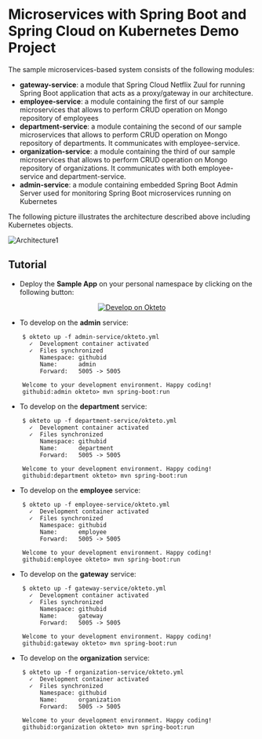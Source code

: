 # Microservices with Spring Boot and Spring Cloud on Kubernetes Demo Project

The sample microservices-based system consists of the following modules:

- **gateway-service**: a module that Spring Cloud Netflix Zuul for running Spring Boot application that acts as a proxy/gateway in our architecture.
- **employee-service**: a module containing the first of our sample microservices that allows to perform CRUD operation on Mongo repository of employees
- **department-service**: a module containing the second of our sample microservices that allows to perform CRUD operation on Mongo repository of departments. It communicates with employee-service. 
- **organization-service**: a module containing the third of our sample microservices that allows to perform CRUD operation on Mongo repository of organizations. It communicates with both employee-service and department-service.
- **admin-service**: a module containing embedded Spring Boot Admin Server used for monitoring Spring Boot microservices running on Kubernetes

The following picture illustrates the architecture described above including Kubernetes objects.

<img src="https://piotrminkowski.files.wordpress.com/2018/07/micro-kube-1.png" title="Architecture1">

## Tutorial

- Deploy the **Sample App** on your personal namespace by clicking on the following button:

<p align="center">
<a href="https://cloud.okteto.com/deploy">
  <img src="https://okteto.com/develop-okteto.svg" alt="Develop on Okteto">
</a>
</p>

- To develop on the **admin** service:

```
    $ okteto up -f admin-service/okteto.yml
      ✓  Development container activated
      ✓  Files synchronized
         Namespace: githubid
         Name:      admin
         Forward:   5005 -> 5005

    Welcome to your development environment. Happy coding!
    githubid:admin okteto> mvn spring-boot:run
```

- To develop on the **department** service:

```
    $ okteto up -f department-service/okteto.yml
      ✓  Development container activated
      ✓  Files synchronized
         Namespace: githubid
         Name:      department
         Forward:   5005 -> 5005

    Welcome to your development environment. Happy coding!
    githubid:department okteto> mvn spring-boot:run
```

- To develop on the **employee** service:

```
    $ okteto up -f employee-service/okteto.yml
      ✓  Development container activated
      ✓  Files synchronized
         Namespace: githubid
         Name:      employee
         Forward:   5005 -> 5005

    Welcome to your development environment. Happy coding!
    githubid:employee okteto> mvn spring-boot:run
```

- To develop on the **gateway** service:

```
    $ okteto up -f gateway-service/okteto.yml
      ✓  Development container activated
      ✓  Files synchronized
         Namespace: githubid
         Name:      gateway
         Forward:   5005 -> 5005

    Welcome to your development environment. Happy coding!
    githubid:gateway okteto> mvn spring-boot:run
```

- To develop on the **organization** service:

```
    $ okteto up -f organization-service/okteto.yml
      ✓  Development container activated
      ✓  Files synchronized
         Namespace: githubid
         Name:      organization
         Forward:   5005 -> 5005

    Welcome to your development environment. Happy coding!
    githubid:organization okteto> mvn spring-boot:run
```
